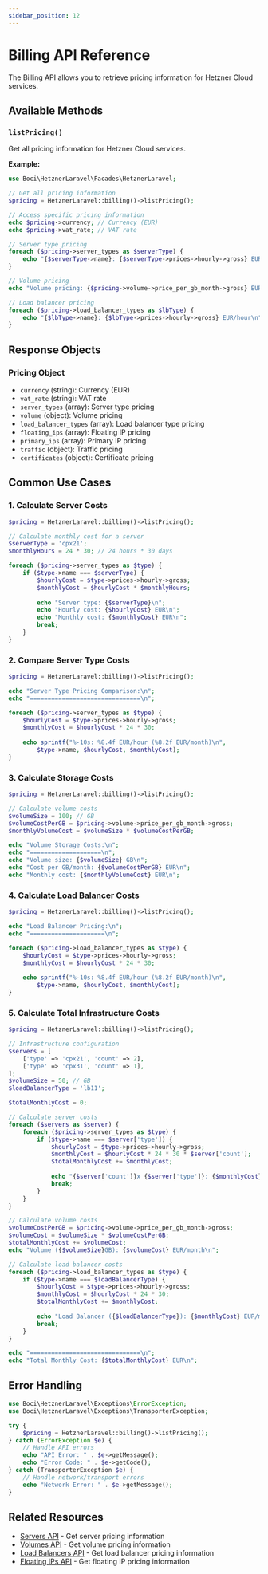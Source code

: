 ```yaml
---
sidebar_position: 12
---
```


# Billing API Reference

The Billing API allows you to retrieve pricing information for Hetzner Cloud services.

## Available Methods

### `listPricing()`

Get all pricing information for Hetzner Cloud services.

**Example:**
```php
use Boci\HetznerLaravel\Facades\HetznerLaravel;

// Get all pricing information
$pricing = HetznerLaravel::billing()->listPricing();

// Access specific pricing information
echo $pricing->currency; // Currency (EUR)
echo $pricing->vat_rate; // VAT rate

// Server type pricing
foreach ($pricing->server_types as $serverType) {
    echo "{$serverType->name}: {$serverType->prices->hourly->gross} EUR/hour\n";
}

// Volume pricing
echo "Volume pricing: {$pricing->volume->price_per_gb_month->gross} EUR/GB/month\n";

// Load balancer pricing
foreach ($pricing->load_balancer_types as $lbType) {
    echo "{$lbType->name}: {$lbType->prices->hourly->gross} EUR/hour\n";
}
```

## Response Objects

### Pricing Object
- `currency` (string): Currency (EUR)
- `vat_rate` (string): VAT rate
- `server_types` (array): Server type pricing
- `volume` (object): Volume pricing
- `load_balancer_types` (array): Load balancer type pricing
- `floating_ips` (array): Floating IP pricing
- `primary_ips` (array): Primary IP pricing
- `traffic` (object): Traffic pricing
- `certificates` (object): Certificate pricing

## Common Use Cases

### 1. Calculate Server Costs

```php
$pricing = HetznerLaravel::billing()->listPricing();

// Calculate monthly cost for a server
$serverType = 'cpx21';
$monthlyHours = 24 * 30; // 24 hours * 30 days

foreach ($pricing->server_types as $type) {
    if ($type->name === $serverType) {
        $hourlyCost = $type->prices->hourly->gross;
        $monthlyCost = $hourlyCost * $monthlyHours;
        
        echo "Server type: {$serverType}\n";
        echo "Hourly cost: {$hourlyCost} EUR\n";
        echo "Monthly cost: {$monthlyCost} EUR\n";
        break;
    }
}
```

### 2. Compare Server Type Costs

```php
$pricing = HetznerLaravel::billing()->listPricing();

echo "Server Type Pricing Comparison:\n";
echo "===============================\n";

foreach ($pricing->server_types as $type) {
    $hourlyCost = $type->prices->hourly->gross;
    $monthlyCost = $hourlyCost * 24 * 30;
    
    echo sprintf("%-10s: %8.4f EUR/hour (%8.2f EUR/month)\n", 
        $type->name, $hourlyCost, $monthlyCost);
}
```

### 3. Calculate Storage Costs

```php
$pricing = HetznerLaravel::billing()->listPricing();

// Calculate volume costs
$volumeSize = 100; // GB
$volumeCostPerGB = $pricing->volume->price_per_gb_month->gross;
$monthlyVolumeCost = $volumeSize * $volumeCostPerGB;

echo "Volume Storage Costs:\n";
echo "====================\n";
echo "Volume size: {$volumeSize} GB\n";
echo "Cost per GB/month: {$volumeCostPerGB} EUR\n";
echo "Monthly cost: {$monthlyVolumeCost} EUR\n";
```

### 4. Calculate Load Balancer Costs

```php
$pricing = HetznerLaravel::billing()->listPricing();

echo "Load Balancer Pricing:\n";
echo "=====================\n";

foreach ($pricing->load_balancer_types as $type) {
    $hourlyCost = $type->prices->hourly->gross;
    $monthlyCost = $hourlyCost * 24 * 30;
    
    echo sprintf("%-10s: %8.4f EUR/hour (%8.2f EUR/month)\n", 
        $type->name, $hourlyCost, $monthlyCost);
}
```

### 5. Calculate Total Infrastructure Costs

```php
$pricing = HetznerLaravel::billing()->listPricing();

// Infrastructure configuration
$servers = [
    ['type' => 'cpx21', 'count' => 2],
    ['type' => 'cpx31', 'count' => 1],
];
$volumeSize = 50; // GB
$loadBalancerType = 'lb11';

$totalMonthlyCost = 0;

// Calculate server costs
foreach ($servers as $server) {
    foreach ($pricing->server_types as $type) {
        if ($type->name === $server['type']) {
            $hourlyCost = $type->prices->hourly->gross;
            $monthlyCost = $hourlyCost * 24 * 30 * $server['count'];
            $totalMonthlyCost += $monthlyCost;
            
            echo "{$server['count']}x {$server['type']}: {$monthlyCost} EUR/month\n";
            break;
        }
    }
}

// Calculate volume costs
$volumeCostPerGB = $pricing->volume->price_per_gb_month->gross;
$volumeCost = $volumeSize * $volumeCostPerGB;
$totalMonthlyCost += $volumeCost;
echo "Volume ({$volumeSize}GB): {$volumeCost} EUR/month\n";

// Calculate load balancer costs
foreach ($pricing->load_balancer_types as $type) {
    if ($type->name === $loadBalancerType) {
        $hourlyCost = $type->prices->hourly->gross;
        $monthlyCost = $hourlyCost * 24 * 30;
        $totalMonthlyCost += $monthlyCost;
        
        echo "Load Balancer ({$loadBalancerType}): {$monthlyCost} EUR/month\n";
        break;
    }
}

echo "===============================\n";
echo "Total Monthly Cost: {$totalMonthlyCost} EUR\n";
```

## Error Handling

```php
use Boci\HetznerLaravel\Exceptions\ErrorException;
use Boci\HetznerLaravel\Exceptions\TransporterException;

try {
    $pricing = HetznerLaravel::billing()->listPricing();
} catch (ErrorException $e) {
    // Handle API errors
    echo "API Error: " . $e->getMessage();
    echo "Error Code: " . $e->getCode();
} catch (TransporterException $e) {
    // Handle network/transport errors
    echo "Network Error: " . $e->getMessage();
}
```

## Related Resources

- [Servers API](./servers) - Get server pricing information
- [Volumes API](./volumes) - Get volume pricing information
- [Load Balancers API](./load-balancers) - Get load balancer pricing information
- [Floating IPs API](./floating-ips) - Get floating IP pricing information
